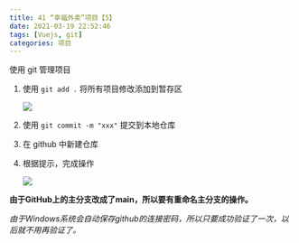 ```yaml
---
title: 41 “幸福外卖”项目【5】
date: 2021-03-19 22:52:46
tags: [Vuejs, git]
categories: 项目
---
```


使用 git 管理项目

<!-- more -->

1. 使用 `git add .` 将所有项目修改添加到暂存区

   ![](https://gitee.com/gainmore/imglib/raw/master/img/20210319225525.png)

2. 使用 `git commit -m "xxx"` 提交到本地仓库

3. 在 github 中新建仓库

4. 根据提示，完成操作

   ![](https://gitee.com/gainmore/imglib/raw/master/img/20210319230404.png)

**由于GitHub上的主分支改成了main，所以要有重命名主分支的操作。**

*由于Windows系统会自动保存github的连接密码，所以只要成功验证了一次，以后就不用再验证了。*